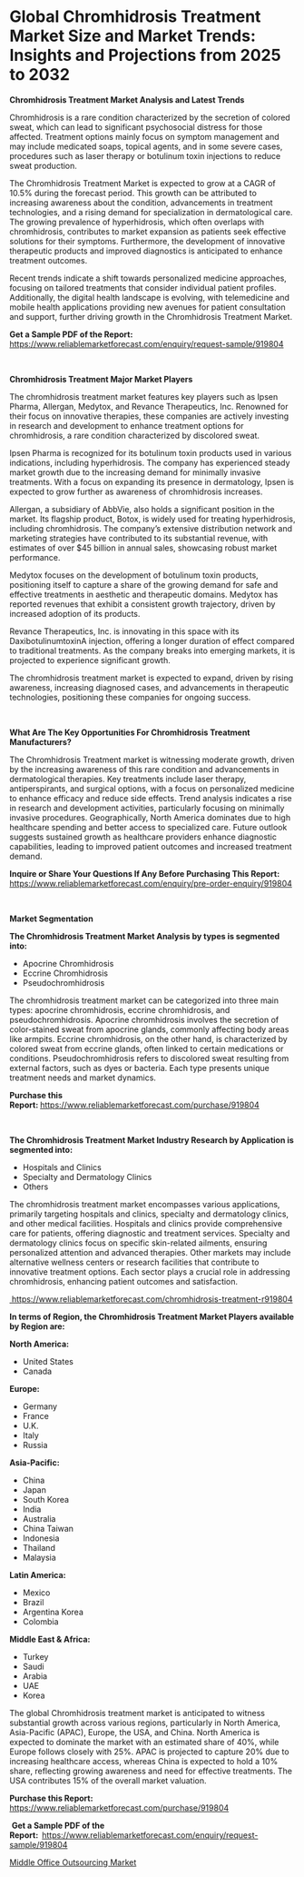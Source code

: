 <p><h1>Global Chromhidrosis Treatment Market Size and Market Trends: Insights and Projections from 2025 to 2032</h1></p><p><strong>Chromhidrosis Treatment Market Analysis and Latest Trends</strong></p>
<p><p>Chromhidrosis is a rare condition characterized by the secretion of colored sweat, which can lead to significant psychosocial distress for those affected. Treatment options mainly focus on symptom management and may include medicated soaps, topical agents, and in some severe cases, procedures such as laser therapy or botulinum toxin injections to reduce sweat production. </p><p>The Chromhidrosis Treatment Market is expected to grow at a CAGR of 10.5% during the forecast period. This growth can be attributed to increasing awareness about the condition, advancements in treatment technologies, and a rising demand for specialization in dermatological care. The growing prevalence of hyperhidrosis, which often overlaps with chromhidrosis, contributes to market expansion as patients seek effective solutions for their symptoms. Furthermore, the development of innovative therapeutic products and improved diagnostics is anticipated to enhance treatment outcomes. </p><p>Recent trends indicate a shift towards personalized medicine approaches, focusing on tailored treatments that consider individual patient profiles. Additionally, the digital health landscape is evolving, with telemedicine and mobile health applications providing new avenues for patient consultation and support, further driving growth in the Chromhidrosis Treatment Market.</p></p>
<p><strong>Get a Sample PDF of the Report:&nbsp;</strong> <a href="https://www.reliablemarketforecast.com/enquiry/request-sample/919804?utm_campaign=2458&utm_medium=2&utm_source=Github&utm_content=ia&utm_term=06032025&utm_id=chromhidrosis-treatment">https://www.reliablemarketforecast.com/enquiry/request-sample/919804</a></p>
<p>&nbsp;</p>
<p><strong>Chromhidrosis Treatment Major Market Players</strong></p>
<p><p>The chromhidrosis treatment market features key players such as Ipsen Pharma, Allergan, Medytox, and Revance Therapeutics, Inc. Renowned for their focus on innovative therapies, these companies are actively investing in research and development to enhance treatment options for chromhidrosis, a rare condition characterized by discolored sweat.</p><p>Ipsen Pharma is recognized for its botulinum toxin products used in various indications, including hyperhidrosis. The company has experienced steady market growth due to the increasing demand for minimally invasive treatments. With a focus on expanding its presence in dermatology, Ipsen is expected to grow further as awareness of chromhidrosis increases.</p><p>Allergan, a subsidiary of AbbVie, also holds a significant position in the market. Its flagship product, Botox, is widely used for treating hyperhidrosis, including chromhidrosis. The company’s extensive distribution network and marketing strategies have contributed to its substantial revenue, with estimates of over $45 billion in annual sales, showcasing robust market performance.</p><p>Medytox focuses on the development of botulinum toxin products, positioning itself to capture a share of the growing demand for safe and effective treatments in aesthetic and therapeutic domains. Medytox has reported revenues that exhibit a consistent growth trajectory, driven by increased adoption of its products.</p><p>Revance Therapeutics, Inc. is innovating in this space with its DaxibotulinumtoxinA injection, offering a longer duration of effect compared to traditional treatments. As the company breaks into emerging markets, it is projected to experience significant growth.</p><p>The chromhidrosis treatment market is expected to expand, driven by rising awareness, increasing diagnosed cases, and advancements in therapeutic technologies, positioning these companies for ongoing success.</p></p>
<p>&nbsp;</p>
<p><strong>What Are The Key Opportunities For Chromhidrosis Treatment Manufacturers?</strong></p>
<p><p>The Chromhidrosis Treatment market is witnessing moderate growth, driven by the increasing awareness of this rare condition and advancements in dermatological therapies. Key treatments include laser therapy, antiperspirants, and surgical options, with a focus on personalized medicine to enhance efficacy and reduce side effects. Trend analysis indicates a rise in research and development activities, particularly focusing on minimally invasive procedures. Geographically, North America dominates due to high healthcare spending and better access to specialized care. Future outlook suggests sustained growth as healthcare providers enhance diagnostic capabilities, leading to improved patient outcomes and increased treatment demand.</p></p>
<p><strong>Inquire or Share Your Questions If Any Before Purchasing This Report:</strong> <a href="https://www.reliablemarketforecast.com/enquiry/pre-order-enquiry/919804?utm_campaign=2458&utm_medium=2&utm_source=Github&utm_content=ia&utm_term=06032025&utm_id=chromhidrosis-treatment">https://www.reliablemarketforecast.com/enquiry/pre-order-enquiry/919804</a></p>
<p>&nbsp;</p>
<p><strong>Market Segmentation</strong></p>
<p><strong>The Chromhidrosis Treatment Market Analysis by types is segmented into:</strong></p>
<p><ul><li>Apocrine Chromhidrosis</li><li>Eccrine Chromhidrosis</li><li>Pseudochromhidrosis</li></ul></p>
<p><p>The chromhidrosis treatment market can be categorized into three main types: apocrine chromhidrosis, eccrine chromhidrosis, and pseudochromhidrosis. Apocrine chromhidrosis involves the secretion of color-stained sweat from apocrine glands, commonly affecting body areas like armpits. Eccrine chromhidrosis, on the other hand, is characterized by colored sweat from eccrine glands, often linked to certain medications or conditions. Pseudochromhidrosis refers to discolored sweat resulting from external factors, such as dyes or bacteria. Each type presents unique treatment needs and market dynamics.</p></p>
<p><strong>Purchase this Report:&nbsp;</strong><a href="https://www.reliablemarketforecast.com/purchase/919804?utm_campaign=2458&utm_medium=2&utm_source=Github&utm_content=ia&utm_term=06032025&utm_id=chromhidrosis-treatment">https://www.reliablemarketforecast.com/purchase/919804</a></p>
<p>&nbsp;</p>
<p><strong>The Chromhidrosis Treatment Market Industry Research by Application is segmented into:</strong></p>
<p><ul><li>Hospitals and Clinics</li><li>Specialty and Dermatology Clinics</li><li>Others</li></ul></p>
<p><p>The chromhidrosis treatment market encompasses various applications, primarily targeting hospitals and clinics, specialty and dermatology clinics, and other medical facilities. Hospitals and clinics provide comprehensive care for patients, offering diagnostic and treatment services. Specialty and dermatology clinics focus on specific skin-related ailments, ensuring personalized attention and advanced therapies. Other markets may include alternative wellness centers or research facilities that contribute to innovative treatment options. Each sector plays a crucial role in addressing chromhidrosis, enhancing patient outcomes and satisfaction.</p></p>
<p><a href="https://www.reliablemarketforecast.com/chromhidrosis-treatment-r919804?utm_campaign=2458&utm_medium=2&utm_source=Github&utm_content=ia&utm_term=06032025&utm_id=chromhidrosis-treatment">&nbsp;https://www.reliablemarketforecast.com/chromhidrosis-treatment-r919804</a></p>
<p><strong>In terms of Region, the Chromhidrosis Treatment Market Players available by Region are:</strong></p>
<p>
    <p> <strong> North America: </strong>
        <ul>
            <li>United States</li>
            <li>Canada</li>
        </ul>
        </p> 
    <p> <strong> Europe: </strong>
        <ul>
            <li>Germany</li>
            <li>France</li>
            <li>U.K.</li>
            <li>Italy</li>
            <li>Russia</li>
        </ul>
        </p> 
    <p> <strong> Asia-Pacific: </strong>
        <ul>
            <li>China</li>
            <li>Japan</li>
            <li>South Korea</li>
            <li>India</li>
            <li>Australia</li>
            <li>China Taiwan</li>
            <li>Indonesia</li>
            <li>Thailand</li>
            <li>Malaysia</li>
        </ul>
        </p> 
    <p> <strong> Latin America: </strong>
        <ul>
            <li>Mexico</li>
            <li>Brazil</li>
            <li>Argentina Korea</li>
            <li>Colombia</li>
        </ul>
        </p> 
    <p> <strong> Middle East & Africa: </strong>
        <ul>
            <li>Turkey</li>
            <li>Saudi</li>
            <li>Arabia</li>
            <li>UAE</li>
            <li>Korea</li>
        </ul>
    </p>
    </p>
<p><p>The global Chromhidrosis treatment market is anticipated to witness substantial growth across various regions, particularly in North America, Asia-Pacific (APAC), Europe, the USA, and China. North America is expected to dominate the market with an estimated share of 40%, while Europe follows closely with 25%. APAC is projected to capture 20% due to increasing healthcare access, whereas China is expected to hold a 10% share, reflecting growing awareness and need for effective treatments. The USA contributes 15% of the overall market valuation.</p></p>
<p><strong>Purchase this Report: </strong><a href="https://www.reliablemarketforecast.com/purchase/919804?utm_campaign=2458&utm_medium=2&utm_source=Github&utm_content=ia&utm_term=06032025&utm_id=chromhidrosis-treatment">https://www.reliablemarketforecast.com/purchase/919804</a></p>
<p>&nbsp;<strong>Get a Sample PDF of the Report:&nbsp;&nbsp;</strong><a href="https://www.reliablemarketforecast.com/enquiry/request-sample/919804?utm_campaign=2458&utm_medium=2&utm_source=Github&utm_content=ia&utm_term=06032025&utm_id=chromhidrosis-treatment">https://www.reliablemarketforecast.com/enquiry/request-sample/919804</a></p>
<p><strong></strong></p>
<p><p><a href="https://github.com/sofayahoo2023/Market-Research-Report-List-7/blob/main/middle-office-outsourcing-market.md?utm_campaign=2458&utm_medium=2&utm_source=Github&utm_content=ia&utm_term=06032025&utm_id=chromhidrosis-treatment">Middle Office Outsourcing Market</a></p></p>
